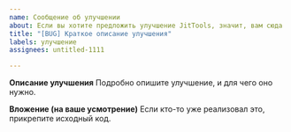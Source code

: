 ```yaml
---
name: Сообщение об улучшении
about: Если вы хотите предложить улучшение JitTools, значит, вам сюда
title: "[BUG] Краткое описание улучшения"
labels: улучшение
assignees: untitled-1111

---
```


**Описание улучшения**
Подробно опишите улучшение, и для чего оно нужно.

**Вложение (на ваше усмотрение)**
Если кто-то уже реализовал это, прикрепите исходный код.
